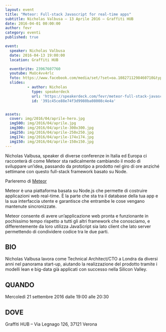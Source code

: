 ```yaml
---
layout: event
title: "Meteor: Full-stack Javascript for real-time apps"
subtitle: Nicholas Valbusa – 13 Aprile 2016 – Graffiti HUB
date: 2016-04-01 00:00:00
author: fevr
category: eventi
published: true

event:
  speaker: Nicholas Valbusa
  date: 2016-04-13 19:00:00
  location: Graffiti HUB

  eventbrite: 23967607760
  youtube: MuUc4vv4rlc
  foto: https://www.facebook.com/media/set/?set=oa.1082711298460710&type=3
  slides:
          - author: Nicholas
            type: speakerdeck
            url: 'https://speakerdeck.com/fevr/meteor-full-stack-javascript-for-real-time-apps-from-idea-to-execution-faster'
            id: '391c45ce88e74f3d9980ba08008c4e4a'


assets:
  cover: img/2016/04/aprile-hero.jpg
  img500: img/2016/04/aprile.jpg
  img300: img/2016/04/aprile-300x300.jpg
  img250: img/2016/04/aprile-250x250.jpg
  img174: img/2016/04/aprile-174x174.jpg
  img150: img/2016/04/aprile-150x150.jpg
---
```


Nicholas Valbusa, speaker di diverse conferenze in Italia ed Europa ci racconterà di come Meteor sta
radicalmente cambiando il modo di sviluppare un’idea, passando da prototipo a prodotto nel giro di ore
anziché settimane con questo full-stack framework basato su Node.

Parleremo di [Meteor](https://www.meteor.com/)

Meteor è una piattaforma basata su Node.js che permette di costruire applicazioni web real-time.
È la parte che sta tra il database della tua app e la sua interfaccia utente e garantisce che entrambe
le cose vengano mantenute sincronizzate.

Meteor consente di avere un’applicazione web pronta e funzionante in pochissimo tempo rispetto a tutti gli
altri framework che conosciamo, e differentemente da loro utilizza JavaScript sia lato client che lato server
permettendo di condividere codice tra le due parti.

## BIO
Nicholas Valbusa lavora come Technical Architect/CTO a Londra da diversi anni nel panorama start-up,
aiutando la realizzazione del prodotto tramite i modelli lean e big-data già applicati con successo
nella Silicon Valley.


## QUANDO
Mercoledì 21 settembre 2016 dalle 19:00 alle 20:30

## DOVE
Graffiti HUB – Via Legnago 126, 37121 Verona